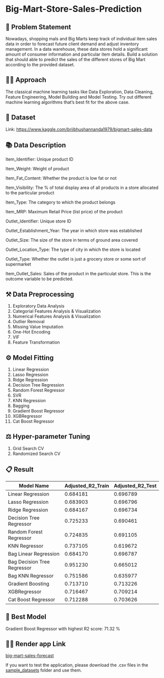 # Big-Mart-Store-Sales-Prediction

## 📜 Problem Statement

Nowadays, shopping mals and Big Marts keep track of individual item sales data in order to forecast future client demand and adjust inventory management. In a data warehouse, these data stores hold a significant amount of consumer information and particular item details. Build a solution that should able to predict the sales of the different stores of Big Mart according to the provided dataset.

## 👨‍🏫 Approach

The classical machine learning tasks like Data Exploration, Data Cleaning, Feature Engineering, Model Building and Model Testing. Try out different machine learning algorithms that’s best fit for the above case.

## 📃 Dataset

Link: https://www.kaggle.com/brijbhushannanda1979/bigmart-sales-data

## 📚 Data Description

Item_Identifier: Unique product ID

Item_Weight: Weight of product

Item_Fat_Content: Whether the product is low fat or not

Item_Visibility: The % of total display area of all products in a store allocated to the particular product

Item_Type: The category to which the product belongs

Item_MRP: Maximum Retail Price (list price) of the product

Outlet_Identifier: Unique store ID

Outlet_Establishment_Year: The year in which store was established

Outlet_Size: The size of the store in terms of ground area covered

Outlet_Location_Type: The type of city in which the store is located

Outlet_Type: Whether the outlet is just a grocery store or some sort of supermarket

Item_Outlet_Sales: Sales of the product in the particulat store. This is the outcome variable to be predicted.

## ⚒ Data Preprocessing

1. Exploratory Data Analysis
2. Categorial Features Analysis & Visualization
3. Numerical Features Analysis & Visualization
4. Outlier Removal
5. Missing Value Imputation
6. One-Hot Encoding
7. VIF
8. Feature Transformation

## ⚙ Model Fitting

1. Linear Regression
2. Lasso Regression
3. Ridge Regression
4. Decision Tree Regression
5. Random Forest Regressor
6. SVR
7. KNN Regression
8. Bagging
9. Gradient Boost Regressor
10. XGBRegressor
11. Cat Boost Regressor

## ⚖ Hyper-parameter Tuning

1. Grid Search CV
2. Randomized Search CV

## 📋 Result

| Model Name                  | Adjusted_R2_Train | Adjusted_R2_Test |
| --------------------------- | ----------------- | ---------------- |
| Linear Regression           | 0.684181          | 0.696789         |
| Lasso Regression            | 0.683903          | 0.696796         |
| Ridge Regression            | 0.684167          | 0.696734         |
| Decision Tree Regressor     | 0.725233          | 0.690461         |
| Random Forest Regressor     | 0.724835          | 0.691105         |
| KNN Regressor               | 0.737105          | 0.619672         |
| Bag Linear Regression       | 0.684170          | 0.696787         |
| Bag Decision Tree Regressor | 0.951230          | 0.665012         |
| Bag KNN Regressor           | 0.751586          | 0.635977         |
| Gradient Boosting           | 0.713710          | 0.713226         |
| XGBRegressor                | 0.716467          | 0.709214         |
| Cat Boost Regressor         | 0.712288          | 0.703626         |

## 🌟 Best Model

Gradient Boost Regressor with highest R2 score: 71.32 %

## 👨‍💻 Render app Link

[big-mart-sales-forecast](https://big-mart-sales-forecast.onrender.com)

If you want to test the application, please download the .csv files in the [sample_datasets](sample_datasets) folder and use them.
